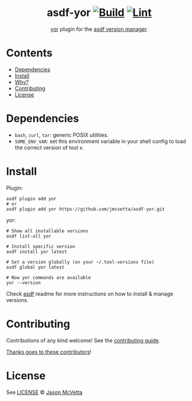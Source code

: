 <div align="center">

# asdf-yor [![Build](https://github.com/jmcvetta/asdf-yor/actions/workflows/build.yml/badge.svg)](https://github.com/jmcvetta/asdf-yor/actions/workflows/build.yml) [![Lint](https://github.com/jmcvetta/asdf-yor/actions/workflows/lint.yml/badge.svg)](https://github.com/jmcvetta/asdf-yor/actions/workflows/lint.yml)


[yor](https://github.com/bridgecrewio/yor) plugin for the [asdf version manager](https://asdf-vm.com).

</div>

# Contents

- [Dependencies](#dependencies)
- [Install](#install)
- [Why?](#why)
- [Contributing](#contributing)
- [License](#license)

# Dependencies

- `bash`, `curl`, `tar`: generic POSIX utilities.
- `SOME_ENV_VAR`: set this environment variable in your shell config to load the correct version of tool x.

# Install

Plugin:

```shell
asdf plugin add yor
# or
asdf plugin add yor https://github.com/jmcvetta/asdf-yor.git
```

yor:

```shell
# Show all installable versions
asdf list-all yor

# Install specific version
asdf install yor latest

# Set a version globally (on your ~/.tool-versions file)
asdf global yor latest

# Now yor commands are available
yor --version
```

Check [asdf](https://github.com/asdf-vm/asdf) readme for more instructions on how to
install & manage versions.

# Contributing

Contributions of any kind welcome! See the [contributing guide](contributing.md).

[Thanks goes to these contributors](https://github.com/jmcvetta/asdf-yor/graphs/contributors)!

# License

See [LICENSE](LICENSE) © [Jason McVetta](https://github.com/jmcvetta/)
